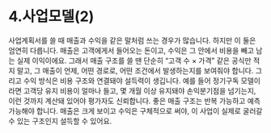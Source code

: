 # 4.사업모델(2)
사업계획서를 쓸 때 매출과 수익을 같은 말처럼 쓰는 경우가 많습니다. 하지만 이 둘은 엄연히 다릅니다. 매출은 고객에게서 들어오는 돈이고, 수익은 그 안에서 비용을 빼고 남는 실제 이익이에요. 그래서 매출 구조를 쓸 땐 단순히 “고객 수 × 가격” 같은 공식만 적지 말고, 그 매출이 언제, 어떤 경로로, 어떤 조건에서 발생하는지를 보여줘야 합니다. 그리고 수익 방식은 비용 구조와 연결돼야 설득력이 생깁니다. 예를 들어 정기구독 모델이라면 고객당 유지 비용이 얼마나 들고, 몇 개월 이상 유지돼야 손익분기점을 넘기는지, 이런 것까지 계산돼 있어야 평가자도 신뢰합니다. 좋은 매출 구조는 반복 가능하고 예측 가능해야 합니다. 매출은 크게 보이고 수익은 구체적으로 써야, 이 사업이 실제로 굴러갈 수 있는 구조인지 설득할 수 있어요.
